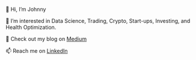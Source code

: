👋 Hi, I’m Johnny

👀 I’m interested in Data Science, Trading, Crypto, Start-ups, Investing, and Health Optimization.

📝 Check out my blog on [Medium](johnpgolec.medium.com)

📫 Reach me on [LinkedIn](https://www.linkedin.com/in/johnny-golec-677369126/)

<!---
jgolec0323/jgolec0323 is a ✨ special ✨ repository because its `README.md` (this file) appears on your GitHub profile.
You can click the Preview link to take a look at your changes.
--->
